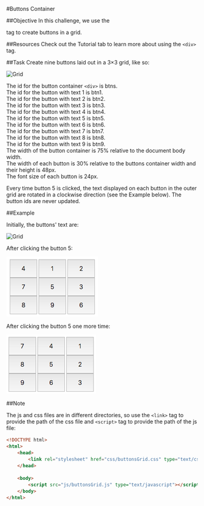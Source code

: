 #Buttons Container

##Objective 
In this challenge, we use the <div> tag to create buttons in a grid.

##Resources 
Check out the Tutorial tab to learn more about using the ```<div>``` tag.

##Task 
Create nine buttons laid out in a 3×3 grid, like so: 

![Grid](./images/initalgrid.PNG)  

The id for the button container ```<div>``` is btns.  
The id for the button with text 1 is btn1.  
The id for the button with text 2 is btn2.  
The id for the button with text 3 is btn3.  
The id for the button with text 4 is btn4.  
The id for the button with text 5 is btn5.  
The id for the button with text 6 is btn6.  
The id for the button with text 7 is btn7.  
The id for the button with text 8 is btn8.  
The id for the button with text 9 is btn9.  
The width of the button container is 75% relative to the document body width.  
The width of each button is 30% relative to the buttons container width and their height is 48px.  
The font size of each button is 24px.  

Every time button 5 is clicked, the text displayed on each button in the outer grid are rotated in a clockwise direction (see the Example below). The button ids are never updated.

##Example

Initially, the buttons' text are: 

![Grid](./images/initalgrid.PNG)  

After clicking the button 5: 

![Grid1Click](./images/grid1click.PNG)  

After clicking the button 5 one more time: 

![Grid5Clicks](./images/grid5clicks.PNG)  

##Note

The js and css files are in different directories, so use the ```<link>``` tag to provide the path of the css file and ```<script>``` tag to provide the path of the js file:

```html
<!DOCTYPE html>
<html>
    <head>
        <link rel="stylesheet" href="css/buttonsGrid.css" type="text/css">
    </head>
    
    <body>
    	<script src="js/buttonsGrid.js" type="text/javascript"></script>
    </body>
</html>
```

